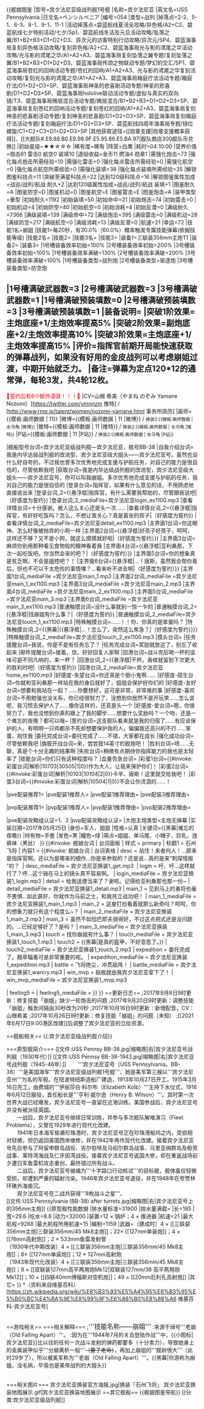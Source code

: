 {{舰娘图鉴
|型号=宾夕法尼亚级战列舰1号舰
|名称=宾夕法尼亚
|英文名=USS Pennsylvania
|日文名=ペンシルベニア
|编号=054
|类型=战列
|掉落点=2-2、5-1、6-3、8-1、9-1、11-1
|活动掉落点=碧蓝航线夏活全攻略/异色格/A2+C2、碧蓝航线七夕特别活动/七夕/Sp1、碧蓝航线冬活及元旦活动攻略/坠落之翼/B1+B2+B3+D1+D2+D3、异次元的访客特别行动攻略/异次元/SP4、碧蓝海事局复刻异色格活动攻略/复刻异色格/A2+C2、碧蓝海事局光与影的鸢尾之华活动攻略/光与影的鸢尾之华/A1+A2+A3、碧蓝海事局复刻坠落之翼专题/复刻坠落之翼/B1+B2+B3+D1+D2+D3、碧蓝海事局传颂之物联动专题/梦幻的交汇/SP1、碧蓝海事局苍红的回响活动专题/苍红的回响/A1+A2+A3、光与影的鸢尾之华复刻活动攻略/复刻光与影的鸢尾之华/A1+A2+A3、碧蓝海事局箱庭疗法活动专题/箱庭疗法/D1+D2+D3+SP、碧蓝海事局神圣的悲喜剧活动专题/神圣的悲喜剧/D1+D2+D3+SP、碧蓝海事局hololive联动活动专题/虚拟与真实的双向镜/T3、碧蓝海事局微层混合活动专题/微层混合/B1+B2+B3+D1+D2+D3+SP、碧蓝海事局复刻苍红的回响活动专题/复刻苍红的回响/A1+A2+A3、碧蓝海事局复刻神圣的悲喜剧活动专题/复刻神圣的悲喜剧/D1+D2+D3+SP、碧蓝海事局复刻箱庭疗法活动专题/复刻箱庭疗法/D1+D2+D3+SP、碧蓝航线四周年海事局专题/镜位螺旋/C1+C2+C3+D1+D2+D3+SP
|其他获取途径=[[勋章支援|勋章支援概率获得]]、[[大舰队#.E8.88.B0.E9.98.9F.E5.95.86.E5.BA.97|舰队商店300舰队币兑换]]
|初始星级=★★☆☆☆
|稀有度=稀有
|阵营=白鹰
|耗时=04:10:00
|营养价值=炮击61  雷击0  航空0  装填10
|退役收益=金币11 燃油4 勋章1
|需强化炮击=73
|强化每点炮击所需经验=10
|需强化雷击=0
|强化每点雷击所需经验=0
|需强化航空=0
|强化每点航空所需经验=0
|需强化装填=38
|强化每点装填所需经验=35
|解锁图鉴科技点=11
|突破至满星科技点=22
|达到120级科技点=16
|解锁图鉴属性加成=战巡/战列/航战 耐久+2
|达到120级属性加成=战巡/战列/航战 装填+1
|图鉴耐久=A
|图鉴防空=D
|图鉴机动=D
|图鉴航空=E
|图鉴雷击=E
|图鉴炮击=A
|装甲类型=重型
|初始耐久=1192
|初始装填=50
|初始命中=21
|初始炮击=74
|初始雷击=0
|初始机动=4
|初始防空=40
|初始航空=0
|初始消耗=4
|初始反潜=0
|满级耐久=7366
|满级装填=139
|满级命中=72
|满级炮击=395
|满级雷击=0
|满级机动=28
|满级防空=217
|满级航空=0
|满级消耗=13
|满级反潜=0
|航速=21
|幸运=72
|技能1名=崩姐
|技能1=每20秒，有30.0%（60.0%）概率触发专属技能弹幕(依据技能等级)
|技能2名=
|技能2=
|技能3名=
|技能3=
|装备1=三联装356mm主炮T1
|装备2=
|装备3=
|1号槽装备效率初始=100%
|2号槽装备效率初始=200%
|3号槽装备效率初始=100%
|1号槽装备效率满破=130%
|2号槽装备效率满破=200%
|3号槽装备效率满破=100%
|1号槽装备类型=战列炮
|2号槽装备类型=驱逐炮
|3号槽装备类型=防空炮
<!--鱼雷底座数不代表武器数，不了解的请勿修改数据。-->
|1号槽满破武器数=3
|2号槽满破武器数=3
|3号槽满破武器数=1
|1号槽满破预装填数=0
|2号槽满破预装填数=3
|3号槽满破预装填数=1
|装备说明=
|突破1阶效果=主炮底座+1/主炮效率提高5%
|突破2阶效果=副炮底座+2/主炮效率提高10%
|突破3阶效果=主炮底座+1/主炮效率提高15%
|评价=指挥官前期开局能快速获取的弹幕战列，如果没有好用的金皮战列可以考虑崩姐过渡，中期开始就乏力。
|备注=弹幕为定点120*12的通常弹，每轮3发，共4轮12枚。
----
<span style="color:red;">💓誓约后有8个额外语音！！！💓</span>
|CV=山根 希美（やまね のぞみ Yamane Nozomi）[https://twitter.com/ymnnzm 推特] / [http://www.rme.jp/talent/women/nozomi-yamane.html 事务所简历]
|画师={{模板:画师数据 | 11}}
|微博={{模板:画师数据 | 11 |微博}} / <small>换装2:{{模板:画师数据 | 水乌龟 |微博}}</small>
|推特={{模板:画师数据 | 11 |推特}} / <small>换装2:{{模板:画师数据 | 水乌龟 |推特}}</small>
|P站={{模板:画师数据 | 11 |P站}} / <small>换装2:{{模板:画师数据 | 水乌龟 |P站}}</small>

|舰船型号台词=宾夕法尼亚级战列舰—宾夕法尼亚，舷号BB-38
|自我介绍台词=我是内华达级战列舰的改进型，宾夕法尼亚级大姐头——宾夕法尼亚号。虽然也没什么好自夸的，不过我也曾多次优秀地完成支援与护航任务，对自己的能力是很自信的，尽管依赖我吧
|获取台词=我是内华达级战列舰的改进型，宾夕法尼亚级大姐头——宾夕法尼亚号，你可以叫我崩姐。多次优秀地完成支援与护航的任务，我对自己的能力是很自信的
|登录台词=指挥官，如果有什么意见的话，不用顾虑地直接说出来
|登录台词_2={{悬浮框|指挥官，有什么需要我帮助的，尽管跟我说吧|（好感度为誓约}}
|登录台词_2_mediaFile=宾夕法尼亚login_ex1100.mp3
|查看详情台词=十分感谢。被人这么关心还是头一次……
|查看详情台词_2={{悬浮框|指挥官，有好好吃饭吗？怎么，不想让我关心？真是嚣张的孩子|（好感度为誓约}}
|查看详情台词_2_mediaFile=宾夕法尼亚detail_ex1100.mp3
|主界面1台词=你这眼神，怎么好像被抛弃的小狗一样
|主界面2台词={{悬浮框|好孩子好孩子，呵呵，这样还不够？又不是小狗，就这么摸摸就好啦|（好感度为誓约）}}
|主界面3台词=麻烦你别用那种看见食物般的眼神看着我
|主界面4台词={{悬浮框|亚利桑那，下次一起吃饭吧。你当然会来的吧？|（好感度为誓约）}}
|主界面5台词=你的想象真是贫乏啊。不会是姐控吧？！
|主界面6台词={{悬浮框|…！唐斯，虽然我会帮你善后，但也不可以干太危险的事情噢？…看来听不进去啊|（好感度为誓约）}}
|主界面1台词_mediaFile =宾夕法尼亚main_1.mp3
|主界面2台词_mediaFile =宾夕法尼亚main_1_ex1100.mp3
|主界面3台词_mediaFile =宾夕法尼亚main_2.mp3
|主界面4台词_mediaFile =宾夕法尼亚main_2_ex1100.mp3
|主界面5台词_mediaFile =宾夕法尼亚main_3.mp3
|主界面6台词_mediaFile =宾夕法尼亚main_3_ex1100.mp3
|普通触摸台词=没什么事就别一惊一乍的
|普通触摸台词_2={{悬浮框|找崩姐有什么事？|（好感度为誓约}}
|普通触摸台词_2_mediaFile=宾夕法尼亚touch_1_ex1100.mp3
|特殊触摸台词=……！！你、你真的是笨蛋吗？
|特殊触摸台词_2={{黑幕|{{悬浮框|…！怎么了，突然这么焦急？|（好感度为誓约}}}}
|特殊触摸台词_2_mediaFile=宾夕法尼亚touch_2_ex1100.mp3
|摸头台词=
|任务提醒台词=我说，你是不是有任务忘了？
|任务完成台词=奖励就放这了，别忘了收起来
|邮件提醒台词=接着，信，好好回复人家啊
|回港台词=战斗完后喝一杯的滋味可是不同凡响的，来一杯？
|回港台词_2={{悬浮框|干杯。香槟就留到下次更大的胜利时吧|（好感度为誓约}}
|回港台词_2_mediaFile=宾夕法尼亚home_ex1100.mp3
|好感度-失望台词=你还真是个胆小鬼啊……
|好感度-陌生台词=你就和亚利桑那一样站在我的身后就好了，姐姐会保护好你们的
|好感度-友好台词=想要和我站在一起？……你要想好，这可是非常，非常难的事
|好感度-喜欢台词=不用勉强也没关系，你已经很努力了，没想到你居然不是开玩笑……怎么说呢，我习惯去保护人了……像你这样的，还真是头一个
|好感度-爱台词=嗯，你很努力了，我也没想到你真的跟上了我的脚步……想要什么奖励吗？一个吻，还是一个难忘的夜晚？都可以哦~
|誓约台词=这支舰队看来就是我的归宿了……有应该保护的人，有明明一只鸡都杀不死却想要保护我的人，偏偏我还高兴的不行……笨蛋，抱住我
|委托完成台词=委托完成了……不错，大家都在成长
|强化成功台词=尽管依赖我吧
|旗舰开战台词=来，尝尝我14英寸的舰炮吧！
|胜利台词=啧……无聊，真是个十分无趣的结果啊
|失败台词=稍微有点期待你指挥能力的我也是太轻率了
|技能台词=你们只有这种程度吗？
|血量告急台词=
|彩蛋1台词={{#invoke:彩蛋台词|解析|10703|30505|1|0}}作为大人，让我来保护你们！
|彩蛋2台词={{#invoke:彩蛋台词|解析|10103|10104|2|0}}卡辛、唐斯！这里就交给我吧！
|彩蛋3台词={{#invoke:彩蛋台词|解析|10504|1|0}}不会让你流泪的……！

|pve配装推荐1=
|pve配装1推荐人=
|pve配装1推荐理由=
|pve配装3推荐理由=

|pvp配装推荐1=
|pvp配装1推荐人=
|pvp配装1推荐理由=
|pvp配装2推荐理由=

|pve配装攻略组认证=1、2
|pvp配装攻略组认证=
|大炮主炮类型=主炮无弹幕
|实装日期=2017年05月25日
|身份=军人、姐姐
|性格=认真
|关键词={{黑幕|难忘的夜晚}}
|持有物=手套
|发色=黑
|瞳色=绿
|萌点=姐姐、单马尾、小帽子、巨乳、连裤袜（黑丝）
}}
{{#invoke: 舰娘台词 | 台词面板 
| 样式 = primary
| 标题1 = 石州飞将
| 内容1 = {{#invoke: 舰娘台词 | 台词表格
  | desc = 站住！来者何人！…原来是指挥官啊。还以为是哪来的细作…你是来参观的？还是说…真的是来“刺探情报 ”的？
  | desc_mediaFile = 宾夕法尼亚换装1_get.mp3
  | login = 吁、吁…这样就行了？呼…这个骑在马上的镜头真不容易啊。
  | login_mediaFile = 宾夕法尼亚换装1_login.mp3
  | detail = 给我送便当来了？谢啦。记得给亚利桑那也那一份~
  | detail_mediaFile = 宾夕法尼亚换装1_detail.mp3
  | main_1 = 见到马上的勇将也毫不畏惧…如此甚好，你就作为马前之士，和我共立战功吧！
  | main_1_mediaFile = 宾夕法尼亚换装1_main_1.mp3
  | main_2 = 这身打扮看着就那么新奇吗？呵呵，你的想象力就只有这个程度么~？
  | main_2_mediaFile = 宾夕法尼亚换装1_main_2.mp3
  | main_3 = 虽然不如恰巴耶夫骑得好，不过这点把式还是没问题的。…已经足够好了？是吗？
  | main_3_mediaFile = 宾夕法尼亚换装1_main_3.mp3
  | touch = 找你崩姐有什么事？
  | touch_mediaFile = 宾夕法尼亚换装1_touch_1.mp3
  | touch2 = {{黑幕|是真的盔甲，不好意思了。}}
  | touch2_mediaFile = 宾夕法尼亚换装1_touch_2.mp3
  | expedition = 委托完成了。粮草辎重可是非常重要的呢。
  | expedition_mediaFile = 宾夕法尼亚换装1_expedition.mp3
  | battle = 飞将绝尘，冲贯敌阵！
  | battle_mediaFile = 宾夕法尼亚换装1_warcry.mp3
  | win_mvp = 敌舰就由我宾夕法尼亚拿下了！
  | win_mvp_mediaFile = 宾夕法尼亚换装1_mvp.mp3

| feeling5 =<!--好感度-爱-->
  | feeling5_mediaFile =
  }}
}}
==更新日志==
;2017年9月8日9时更新：修复技能「崩姐」缺少一轮炮击的问题
;2017年9月20日9时更新：调整技能「崩姐」触发间隔由30秒改为20秒
;2017年10月16日9时更新：新增配音，CV：山根希美
;2017年10月26日9时更新：修复技能「崩姐」的问题（未知）
;[[2021年6月17日9:00港区改建]]后调整了宾夕法尼亚的立绘资源。

==舰船相关==
{{:宾夕法尼亚级战列舰介绍}}

===原型舰简介===
[[文件:USS Pennsy BB-38.jpg|缩略图|右|宾夕法尼亚号战列舰（1930年代）]]
[[文件:USS Pennsy BB-38-1943.jpg|缩略图|右|宾夕法尼亚号战列舰（1945-46年）]]
　　'''宾夕法尼亚号（USS Pennsylvania，BB-38）'''是美国海军'''宾夕法尼亚级战列舰1号舰'''，她是美军第三艘以'''宾夕法尼亚州'''为名的军舰。在纽波特纽斯造船厂建造，1913年10月27日开工，1915年3月16日完工，由费城的'''伊丽莎白·科尔布（Elizabeth Kolb）'''主持下水仪式，1916年6月12日服役，首任船长是'''亨利·威尔逊（Henry B. Wilson）'''。其时第一次世界大战已经爆发，宾夕法尼亚号一直留在近海训练。美国参战后，宾夕法尼亚号并没有被派往英国。<br>
　　一战后，宾夕法尼亚号继续日常训练，并参与多次舰队解难演习（Fleet Problems），又曾在1929年进行现代化改建。<br>
　　1941年日本海军偷袭珍珠港时，宾夕法尼亚号正在珍珠港船坞之内，受损相对轻微，但仍返回美国西岸维修，并在1942年再作现代化改建。接着宾夕法尼亚号先后参与了阿留申群岛战役、吉尔伯特及马绍尔群岛战事、马里亚纳群岛及帕劳战事、莱特湾海战及仁牙因湾战役。接着宾夕法尼亚号返国大修，却在重返战场前夕遭日军鱼雷机攻击重创，最终错过所有战斗。<br>
　　二战后，宾夕法尼亚号被编为'''十字路口行动核试'''的目标舰，舰体虽仅轻微受损，却遭到严重的辐射污染。1946年宾夕法尼亚号退役，并在1948年在夸贾林环礁外海凿沉。<br>
　　宾夕法尼亚号在二战共获得'''8枚战斗之星'''。<br>
[[文件:USS Pennsylvania (BB-38) after turrets.jpg|缩略图|右|宾夕法尼亚号上的356mm主炮]]
{{原型舰性能数据
|排水量标准=31900
|排水量满载=
|长=185
|宽=29.6
|吃水=8.8
|动力=32000
|装置=12 × 锅炉；4 × 推进器
|航速=21
|最大航程=9288
|最大航程所用航速=15
|编制=1159
|武器=（建成时）4 × [[三联装356mm主炮|三联装356mm/45 Mk8主炮]]；22× [[127mm单装炮]]；4 × [[76mm高射炮]]；2 × 533mm鱼雷发射管<br>（1930年代中期改装）4 × [[三联装356mm主炮|三联装356mm/45 Mk8主炮]]；8× [[127mm单装炮]]；12 × 127mm高射炮<br>（1943年现代化改装）4 × [[三联装356mm主炮|三联装356mm/45 Mk8主炮]]；8 × [[双联装127mm高平两用炮Mk12|双联装127mm/38 高平两用炮Mk12]]；10 × [[四联40mm博福斯对空机炮]]；49 × [[20mm厄利孔高射炮]]
|其它=
}}
*（资料来自维基百科）<ref>[https://zh.wikipedia.org/wiki/%E8%B3%93%E5%A4%95%E6%B3%95%E5%B0%BC%E4%BA%9E%E8%99%9F%E6%88%B0%E8%89%A6 维基百科-宾夕法尼亚号]</ref><br><br>

==游戏相关==
===相关解释===
;<big>'''技能名称——崩姐'''</big>
:来源于绰号'''老崩（Old Falling Apart）'''。
:因为在'''1944年7月的关岛登陆作战'''中，{{小图标|宾夕法尼亚}}比以往的任何一次战斗发射的弹药都要多（十分卖力），导致她身上的金属装甲似乎'''分崩离析一般'''<s>（要了老命）</s>，再加上崩姐的'''舰龄很大'''（此时29岁了），所以被美军称为'''老崩（Old Falling Apart）'''。{{黑幕|你游称为崩姐，没毛病，毕竟也是美帝战列的大姐头}}<br><br>

===相关图片===
<gallery mode="packed" heights="300px">
宾夕法尼亚换装官方海报.jpg|换装「石州飞将」
宾夕法尼亚换装地图展示.gif|宾夕法尼亚换装地图展示
</gallery>
==其它舰船==
{{舰娘图鉴导航}}
[[分类:宾夕法尼亚级战列舰]]